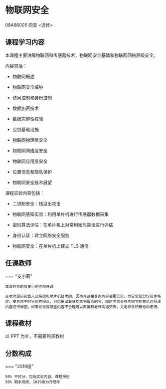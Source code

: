 # 物联网安全
<div class="badges">
<span class="badge course-id-badge"> 08A66005 </span>
<span class="badge selective-badge">网安 <选修></span>
</div>

## 课程学习内容

本课程主要讲解物联网和传感器技术，物联网安全基础和物联网网络层级安全。

内容包括：

- 物联网概述

- 物联网安全威胁

- 访问控制和身份控制

- 数据加密技术

- 数据完整性校验

- 公钥基础设施

- 物联网物理层安全

- 物联网网络层安全

- 物联网应用层安全

- 位置信息和隐私保护

- 物联网安全技术展望

课程实验内容包括：

- 二进制安全：栈溢出攻击

- 物联网感知实验：利用单片机进行传感器数据采集

- 密码算法评估：在单片机上对常用密码算法进行评估

- 身份认证：建立网络安全服务

- 物联网安全：在单片机上建立 TLS 通信

## 任课教师

=== "支小莉"

    本课程目前仅支小莉老师开课

    支老师是研究嵌入式系统和单片机技术的，因而与这相关的内容会更充实，而安全部分仅简单略过。支老师平时分给的很高，只需要出勤就能拿到很高的分。同时老师会参考同学的意见对授课内容进行调整。如果你觉得哪些内容不合理可以直接和老师沟通交流，支老师会积极给你反馈。


## 课程教材

以 PPT 为主，不需要购买教材

## 分数构成

=== "2019级"

    50% 平时分，包括实验内容、课程报告
    50% 期末成绩，2019级为开卷考